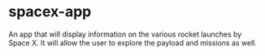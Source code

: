 # spacex-app
An app that will display information on the various rocket launches by Space X. It will allow the user to explore the payload and missions as well. 
